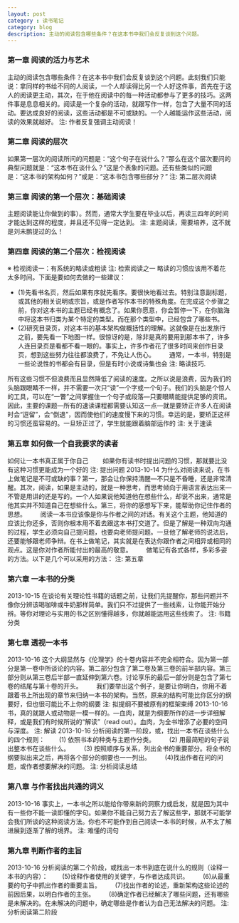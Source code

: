 ```yaml
---
layout: post
category : 读书笔记
category: blog
description: 主动的阅读包含哪些条件？在这本书中我们会反复谈到这个问题。
---
```


### 第一章 阅读的活力与艺术

  
主动的阅读包含哪些条件？在这本书中我们会反复谈到这个问题。此刻我们只能说：拿同样的书给不同的人阅读，一个人却读得比另一个人好这件事，首先在于这人的阅读更主动，其次，在于他在阅读中的每一种活动都参与了更多的技巧。这两件事是息息相关的。阅读是一个复杂的活动，就跟写作一样，包含了大量不同的活动。要达成良好的阅读，这些活动都是不可或缺的。一个人越能运作这些活动，阅读的效果就越好。
注: 作者反复强调主动阅读！
 
### 第二章 阅读的层次

如果第一层次的阅读所问的问题是：“这个句子在说什么？”那么在这个层次要问的典型问题就是：“这本书在谈什么？”这是个表象的问题。还有些类似的问题是：“这本书的架构如何？”或是：“这本书包含哪些部分？”
注: 第二层次阅读
 
### 第三章 阅读的第一个层次：基础阅读

主题阅读能让你做到的事）。然而，通常大学生要在毕业以后，再读三四年的时间才能达到这样的程度，并且还不见得一定达到。
注: 主题阅读，需要培养，这不就是刘未鹏提过的么！
 
### 第四章 阅读的第二个层次：检视阅读

 
※ 检视阅读一：有系统的略读或粗读
注: 检索阅读之一
略读的习惯应该用不着花太多时间。下面是要如何去做的一些建议： 
　　
* (1)先看书名页，然后如果有序就先看序。要很快地看过去。特别注意副标题，或其他的相关说明或宗旨，或是作者写作本书的特殊角度。在完成这个步骤之前，你对这本书的主题已经有概念了。如果你愿意，你会暂停一下，在你脑海中将这本书归类为某个特定的类型。而在那个类型中，已经包含了哪些书。 　
* (2)研究目录页，对这本书的基本架构做概括性的理解。这就像是在出发旅行之前，要先看一下地图一样。很惊讶的是，除非是真的要用到那本书了，许多人连目录页是看都不看一眼的。事实上，许多作者花了很多时间来创作目录页，想到这些努力往往都浪费了，不免让人伤心。 　　通常，一本书，特别是一些论说性的书都会有目录，但是有时小说或诗集也会
注: 略读技巧.

所有这些习惯不但浪费而且显然降低了阅读的速度。之所以说是浪费，因为我们的头脑跟眼睛不一样，并不需要一次只“读”一个字或一个句子。我们的头脑是个惊人的工具，可以在“一瞥”之间掌握住一个句子或段落—只要眼睛能提供足够的资讯。因此，主要的课题—所有的速读课程都需要认知这一点—就是要矫正许多人在阅读时会“逗留”，会“倒退”，因而使他们的速度慢下来的习惯。幸运的是，要矫正这样的习惯还蛮容易的。一旦矫正过了，学生就能跟着脑部运作的
注: 关于速读
 
### 第五章 如何做一个自我要求的读者

如何让一本书真正属于你自己 　　如果你有读书时提出问题的习惯，那就要比没有这种习惯更能成为一个好的
注: 提出问题
  2013-10-14
为什么对阅读来说，在书上做笔记是不可或缺的事？第一，那会让你保持清醒—不只是不昏睡，还是非常清醒。其次，阅读，如果是主动的，就是一种思考，而思考倾向于用语言表达出来—不管是用讲的还是写的。一个人如果说他知道他在想些什么，却说不出来，通常是他其实并不知道自己在想些什么。第三，将你的感想写下来，能帮助你记住作者的思想。 　　阅读一本书应该像是你与作者之间的对话。有关这个主题，他知道的应该比你还多，否则你根本用不着去跟这本书打交道了。但是了解是一种双向沟通的过程，学生必须向自己提问题，也要向老师提问题。一旦他了解老师的说法后，还要能够跟老师争辩。在书上做笔记，其实就是在表达你跟作者之间相异或相同的观点。这是你对作者所能付出的最高的敬意。 　　做笔记有各式各样，多彩多姿的方法。以下是几个可以采用的方法：
注: 第五章
 
### 第六章 一本书的分类

  2013-10-15
在谈论有关理论性书籍的话题之前，让我们先提醒你，那些问题并不像你分辨该喝咖啡或牛奶那样简单。我们只不过提供了一些线索，让你能开始分辨。等你对理论与实用的书之区别懂得越多，你就越能运用这些线索了。
注: 书籍分类
 
### 第七章 透视一本书

  2013-10-16
这个大纲显然与《伦理学》的十卷内容并不完全相符合。因为第一部分是第一卷中所谈论的内容。第二部分包含了第二卷及第三卷的前半部内容。第三部分则从第三卷后半部一直延伸到第六卷。讨论享乐的最后一部分则是包含了第七卷的结尾与第十卷的开头。 　　我们要举出这个例子，是要让你明白，你用不着跟着书上所出现的章节来归纳一本书的架构。当然，原来的结构可能比你区分的纲要好，但也很可能比不上你的纲要
注: 拟提纲不要被原有的框架束缚
  2013-10-16
书，真的就跟人或动物是一模一样的。—血肉，就是为纲要所作的进一步详细解释，或是我们有时候所说的“解读”（read out）。血肉，为全书增添了必要的空间与深度。
注: 解读
  2013-10-16
分析阅读的第一阶段，或，找出一本书在谈些什么的四个规则： 　　(1) 依照书本的种类与主题作分类。 　　(2) 用最简短的句子说出整本书在谈些什么。 　　(3) 按照顺序与关系，列出全书的重要部分。将全书的纲要拟出来之后，再将各个部分的纲要也一一列出。 　　(4)找出作者在问的问题，或作者想要解决的问题。
注: 分析阅读总结
 
### 第八章 与作者找出共通的词义

  2013-10-16
事实上，一本书之所以能给你带来新的洞察力或启发，就是因为其中有一些你不能一读即懂的字句。如果你不能自己努力去了解这些字，那就不可能学会我们所谈的这种阅读方法。你也不可能作到自己阅读一本书的时候，从不太了解进展到逐渐了解的境界。
注: 难懂的词句
 
### 第九章 判断作者的主旨

  2013-10-16
分析阅读的第二个阶段，或找出一本书到底在说什么的规则（诠释一本书的内容）： 　　(5)诠释作者使用的关键字，与作者达成共识。 　　(6)从最重要的句子中抓出作者的重要主旨。 　　(7)找出作者的论述，重新架构这些论述的前因后果，以明白作者的主张。 　　(8)确定作者已经解决了哪些问题，还有哪些是未解决的。在未解决的问题中，确定哪些是作者认为自己无法解决的问题。
注: 分析阅读第二阶段
